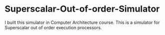 # Superscalar-Out-of-order-Simulator

I built this simulator in Computer Architecture course.
This is a simulator for Superscalar out of order execution processors.
